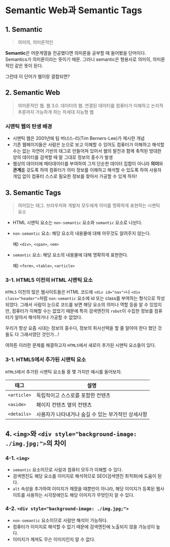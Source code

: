 # Semantic Web과 Semantic Tags

## 1. Semantic

> 의미의, 의미론적인

**Semantic**은 어문계열을 전공했다면 의미론을 공부할 때 들어봤을 단어이다. Semantics가 의미론이라는 뜻이기 때문. 그러니 semantic은 형용사로 의미의, 의미론적인 같은 뜻이 된다.

그런데 이 단어가 웹이랑 결합되면?

## 2. Semantic Web

> 의미론적인 웹. 웹 3.0. 데이터의 웹. 연결된 데이터를 컴퓨터가 이해하고 논리적 추론까지 가능하게 하는 차세대 지능형 웹

### 시맨틱 웹의 탄생 배경

- 시맨틱 웹은 2001년에 팀 버너스-리(Tim Berners-Lee)가 제시한 개념
- 기존 웹페이지들은 사람은 눈으로 보고 이해할 수 있어도 컴퓨터가 이해하고 해석할 수는 없는 자연어 기반의 태그로 만들어져 있어서 웹의 발전과 함께 축적된 방대한 양의 데이터를 검색할 때 말 그대로 정보의 홍수가 발생
- 웹상의 데이터에 메타데이터를 부여하여 그저 단순한 데이터 집합이 아니라 **의미**와 **관계**를 갖도록 하여 컴퓨터가 의미 정보를 이해하고 해석할 수 있도록 하여 사용자 개입 없이 컴퓨터 스스로 필요한 정보를 찾아서 가공할 수 있게 하자!

## 3. Semantic Tags

> 의미있는 태그. 브라우저와 개발자 모두에게 의미를 명확하게 표현하는 시맨틱 요소

- HTML 시맨틱 요소는 `non-semantic` 요소와 `semantic` 요소로 나뉜다.

- `non-semantic` 요소: 해당 요소의 내용물에 대해 아무것도 알려주지 않는다.

  예) `<div>`, `<span>`, `<em>`

- `semantic` 요소: 해당 요소의 내용물에 대해 명확하게 표현한다.

  예) `<form>`, `<table>`, `<article>`

### 3-1. HTML5 이전의 HTML 시맨틱 요소

`HTML5` 이전의 많은 웹사이트들은 HTML 코드에 `<div id="nav">`나 `<div class="header">`처럼 `non-semantic` 요소에 id 또는 class를 부여하는 형식으로 작성되었다. 그래서 사람이 눈으로 코드를 보면 해당 요소의 의미나 역할 등을 알 수 있었지만, 컴퓨터가 이해할 수는 없었기 때문에 특히 검색엔진의 `robot`이 수집한 정보를 컴퓨터가 알아서 해석하거나 가공할 수 없었다.

우리가 항상 요즘 시대는 정보의 홍수다, 정보의 취사선택을 할 줄 알아야 한다 했던 것들도 다 그래서였던 것인가...!

여하튼 이러한 문제를 해결하고자 `HTML5`에서 새로이 추가된 시맨틱 요소들이 있다.

### 3-1. HTML5에서 추가된 시맨틱 요소 

`HTML5`에서 추가된 시맨틱 요소들 중 몇 가지만 예시를 들어보자.

| 태그        | 설명                                               |
| ----------- | -------------------------------------------------- |
| `<article>` | 독립적이고 스스로를 포함한 컨텐츠                  |
| `<aside>`   | 페이지 컨텐츠 옆의 컨텐츠                          |
| `<details>` | 사용자가 나타내거나 숨길 수 있는 부가적인 상세사항 |

## 4. `<img>`와 `<div style="background-image: ./img.jpg;">`의 차이

### 4-1. `<img>`

- `semantic` 요소이므로 사람과 컴퓨터 모두가 이해할 수 있다.
- 검색엔진도 해당 요소를 이미지로 해석하므로 SEO(검색엔진 최적화)에 도움이 된다.
- `alt` 속성을 추가하여 이미지가 깨졌을 때뿐만이 아니라, 해당 이미지가 등록된 웹사이트를 사용하는 시각장애인도 해당 이미지가 무엇인지 알 수 있다.

### 4-2. `<div style="background-image: ./img.jpg;">`

- `non-semantic` 요소이므로 사람만 해석이 가능하다.
- 컴퓨터가 이미지로 해석할 수 없기 때문에 검색엔진에 노출되지 않을 가능성이 높다.
- 이미지가 깨져도 무슨 이미지인지 알 수 없다.




